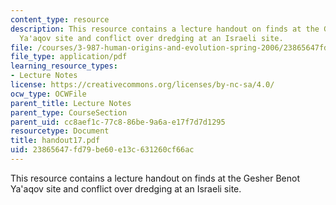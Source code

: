 ```yaml
---
content_type: resource
description: This resource contains a lecture handout on finds at the Gesher Benot
  Ya'aqov site and conflict over dredging at an Israeli site.
file: /courses/3-987-human-origins-and-evolution-spring-2006/23865647fd79be60e13c631260cf66ac_handout17.pdf
file_type: application/pdf
learning_resource_types:
- Lecture Notes
license: https://creativecommons.org/licenses/by-nc-sa/4.0/
ocw_type: OCWFile
parent_title: Lecture Notes
parent_type: CourseSection
parent_uid: cc8aef1c-77c8-86be-9a6a-e17f7d7d1295
resourcetype: Document
title: handout17.pdf
uid: 23865647-fd79-be60-e13c-631260cf66ac
---
```

This resource contains a lecture handout on finds at the Gesher Benot Ya'aqov site and conflict over dredging at an Israeli site.